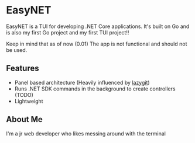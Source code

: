 # EasyNET

EasyNET is a TUI for developing .NET Core applications. It's built on Go and is also my first Go project and my first TUI project!!

Keep in mind that as of now (0.01) The app is not functional and should not be used.


## Features

- Panel based architecture (Heavily influenced by [lazygit](https://github.com/jesseduffield/lazygit))
- Runs .NET SDK commands in the background to create controllers (TODO)
- Lightweight


##  About Me
I'm a jr web developer who likes messing around with the terminal

